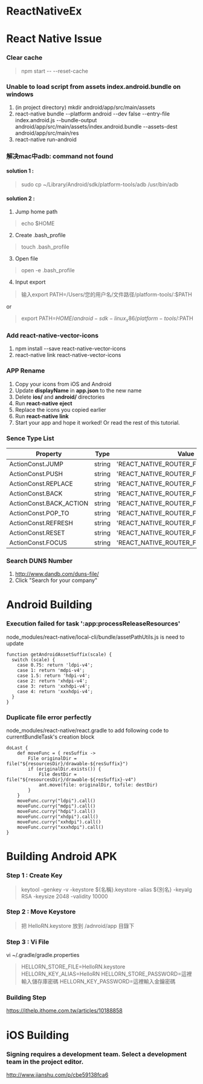 # ReactNativeEx

# React Native Issue

### Clear cache
> npm start -- --reset-cache

### Unable to load script from assets index.android.bundle on windows

1. (in project directory) mkdir android/app/src/main/assets
2. react-native bundle --platform android --dev false --entry-file index.android.js --bundle-output android/app/src/main/assets/index.android.bundle --assets-dest android/app/src/main/res
3. react-native run-android

### 解决mac中adb: command not found

#### solution 1 : 
> sudo cp ~/Library/Android/sdk/platform-tools/adb /usr/bin/adb

#### solution 2 :

1. Jump home path
> echo $HOME

2. Create .bash_profile
> touch .bash_profile

3. Open file
> open -e .bash_profile

4. Input export
> 输入export PATH=/Users/您的用户名/文件路径/platform-tools/:$PATH

or
> export PATH=${HOME}/android-sdk-linux_x86/platform-tools/:$PATH


### Add react-native-vector-icons

1. npm install --save react-native-vector-icons
2. react-native link react-native-vector-icons

### APP Rename

1. Copy your icons from iOS and Android
2. Update **displayName** in **app.json** to the new name
3. Delete **ios/** and **android/** directories
4. Run **react-native eject**
5. Replace the icons you copied earlier
6. Run **react-native link**
7. Start your app and hope it worked! Or read the rest of this tutorial.


### Sence Type List

| Property | Type | Value | Shorthand |
|----|---|---|---|
| ActionConst.JUMP | string | 'REACT_NATIVE_ROUTER_FLUX_JUMP' | 'jump'|
| ActionConst.PUSH | string | 'REACT_NATIVE_ROUTER_FLUX_PUSH' | 'push' |
| ActionConst.REPLACE | string | 'REACT_NATIVE_ROUTER_FLUX_REPLACE' | 'replace' |
| ActionConst.BACK | string | 'REACT_NATIVE_ROUTER_FLUX_BACK' | 'back' |
| ActionConst.BACK_ACTION | string | 'REACT_NATIVE_ROUTER_FLUX_BACK_ACTION' | 'BackAction' |
| ActionConst.POP_TO | string | 'REACT_NATIVE_ROUTER_FLUX_POP_TO' | 'popTo' |
| ActionConst.REFRESH | string | 'REACT_NATIVE_ROUTER_FLUX_REFRESH' | 'refresh' |
| ActionConst.RESET | string | 'REACT_NATIVE_ROUTER_FLUX_RESET' | 'reset' |
| ActionConst.FOCUS | string | 'REACT_NATIVE_ROUTER_FLUX_FOCUS' | 'focus' |


### Search DUNS Number
1. http://www.dandb.com/duns-file/
2. Click "Search for your company"

# Android Building
### Execution failed for task ':app:processReleaseResources'

node_modules/react-native/local-cli/bundle/assetPathUtils.js is need to update
```javascript=
function getAndroidAssetSuffix(scale) {
  switch (scale) {
    case 0.75: return 'ldpi-v4';
    case 1: return 'mdpi-v4';
    case 1.5: return 'hdpi-v4';
    case 2: return 'xhdpi-v4';
    case 3: return 'xxhdpi-v4';
    case 4: return 'xxxhdpi-v4';
  }
}
```

### Duplicate file error perfectly

node_modules/react-native/react.gradle to add following code to currentBundleTask's creation block
```javascript=
doLast {
    def moveFunc = { resSuffix ->
        File originalDir = file("${resourcesDir}/drawable-${resSuffix}")
        if (originalDir.exists()) {
            File destDir = file("${resourcesDir}/drawable-${resSuffix}-v4")
            ant.move(file: originalDir, tofile: destDir)
        }
    }
    moveFunc.curry("ldpi").call()
    moveFunc.curry("mdpi").call()
    moveFunc.curry("hdpi").call()
    moveFunc.curry("xhdpi").call()
    moveFunc.curry("xxhdpi").call()
    moveFunc.curry("xxxhdpi").call()
}
```

# Building Android APK

### Step 1 : Create Key

> keytool -genkey -v -keystore ${名稱}.keystore -alias ${別名} -keyalg RSA -keysize 2048 -validity 10000

### Step 2 : Move Keystore

> 把 HelloRN.keystore 放到 /adnroid/app 目錄下

### Step 3 : Vi File

vi ~/.gradle/gradle.properties
> HELLORN_STORE_FILE=HelloRN.keystore
> HELLORN_KEY_ALIAS=HelloRN
> HELLORN_STORE_PASSWORD=這裡輸入儲存庫密碼
> HELLORN_KEY_PASSWORD=這裡輸入金鑰密碼

### Building Step
https://ithelp.ithome.com.tw/articles/10188858

# iOS Building
### Signing  requires a development team. Select a development team in the project editor.

http://www.jianshu.com/p/cbe59138fca6
